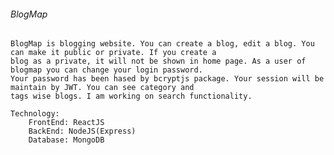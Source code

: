 ###### BlogMap

    BlogMap is blogging website. You can create a blog, edit a blog. You can make it public or private. If you create a
    blog as a private, it will not be shown in home page. As a user of blogmap you can change your login password.
    Your password has been hased by bcryptjs package. Your session will be maintain by JWT. You can see category and
    tags wise blogs. I am working on search functionality.

    Technology:
        FrontEnd: ReactJS
        BackEnd: NodeJS(Express)
        Database: MongoDB
